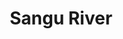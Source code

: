 ---
title: "Sangu River"
title_bn: "সাঙ্গু নদী"
description: "It originates from Arakan Mountains of Myanmar and entered into Bangladesh through Thanchi Upazilla of Bandarban. Then, through Thanchi, Ruma, Roangchori, Bandarban Sadar, Satkania, Chondnaish, Anoara and Bashkhali, it fall into Bay of Bengal. Its length is 180 km, width 150 meters and depth 15 meters. It has a river basin area of 1275 square km. Marma people call this river “Sabak Khiyang” and in Bandarban, its known as “Rigre Khiyang”."
---